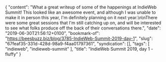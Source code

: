 {
  "content": "What a great writeup of some of the happenings at IndieWeb Summit! This looked like an awesome event, and although I was unable to make it in person this year, I'm definitely planning on it next year.\n\nThere were some great sessions that I'm still catching up on, and will be interested to see what folks produce off the back of their conversations there.",
  "date": "2019-06-30T21:56:12+0100",
  "bookmark-of": "https://beesbuzz.biz/blog/3785-IndieWeb-Summit-2019-day-1",
  "slug": "67feaf35-331d-428d-98a9-f4aa01797361",
  "syndication": [],
  "tags": [
    "indieweb",
    "indieweb-summit"
  ],
  "title": "IndieWeb Summit 2019, day 1 - fluffy"
}
